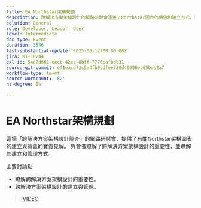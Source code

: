 ```yaml
---
title: EA Northstar架構規劃
description: 跨解決方案架構設計的網路研討會涵蓋了Northstar圖表的價值和建立方式，對開發人員、領導者和使用者有重要的深入分析。
solution: General
role: Developer, Leader, User
level: Intermediate
doc-type: Event
duration: 3546
last-substantial-update: 2025-06-12T00:00:00Z
jira: KT-18244
exl-id: 54e7d661-eecb-42ec-8bff-7776bafbdb31
source-git-commit: ef1eacd73c5a4fb9cdfee730d40606ec65bab2a7
workflow-type: tm+mt
source-wordcount: '82'
ht-degree: 0%

---
```


# EA Northstar架構規劃

這場「跨解決方案架構設計簡介」的網路研討會，提供了有關Northstar架構圖表的建立與意義的寶貴見解。 與會者瞭解了跨解決方案架構設計的重要性，並瞭解其建立和管理方式。

主要討論點

* 瞭解跨解決方案架構設計的重要性。
* 跨解決方案架構設計的建立與管理。

>[!VIDEO](https://video.tv.adobe.com/v/3463355/?learn=on&enablevpops)
